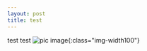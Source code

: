 ```yaml
---
layout: post
title: test
---
```


test test
![pic image]({{file.path}}/pic.jpg){:class="img-width100"}
